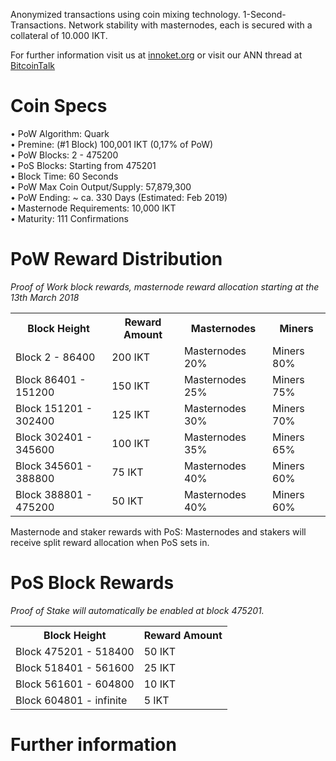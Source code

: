 Anonymized transactions using coin mixing technology. 1-Second-Transactions. Network stability with masternodes, each is secured with a collateral of 10.000 IKT.

For further information visit us at [innoket.org](https://innoket.org/) or visit our ANN thread at [BitcoinTalk](https://bitcointalk.org/index.php?topic=3133202.0)

# Coin Specs

• PoW Algorithm: Quark  
• Premine: (#1 Block) 100,001 IKT (0,17% of PoW)  
• PoW Blocks: 2 - 475200  
• PoS Blocks: Starting from 475201  
• Block Time: 60 Seconds  
• PoW Max Coin Output/Supply: 57,879,300  
• PoW Ending: ~ ca. 330 Days (Estimated: Feb 2019)  
• Masternode Requirements: 10,000 IKT  
• Maturity: 111 Confirmations  

# PoW Reward Distribution

_Proof of Work block rewards, masternode reward allocation starting at the 13th March 2018_
<table>
<tr><th>Block Height</th><th>Reward Amount</th><th>Masternodes</th><th>Miners</th></tr>
<tr><td>Block 2 - 86400</td><td>200 IKT</td><td>   Masternodes 20%</td><td>Miners 80%</td></tr>
<tr><td>Block 86401 - 151200</td><td>150 IKT</td><td>  Masternodes 25%</td><td>Miners 75%</td></tr>
<tr><td>Block 151201 - 302400</td><td>125 IKT</td><td>  Masternodes 30%</td><td>Miners 70%</td></tr>
<tr><td>Block 302401 - 345600</td><td>100 IKT</td><td>   Masternodes 35%</td><td>Miners 65%</td></tr>
<tr><td>Block 345601 - 388800</td><td>75 IKT</td><td>      Masternodes 40%</td><td>Miners 60%</td></tr>
<tr><td>Block 388801 - 475200</td><td>50 IKT</td><td>      Masternodes 40%</td><td>Miners 60%</td></tr>
</table>

Masternode and staker rewards with PoS:
Masternodes and stakers will receive split reward allocation when PoS sets in.

# PoS Block Rewards

_Proof of Stake will automatically be enabled at block 475201._
<table>
<tr><th>Block Height</th><th>Reward Amount</th>                  
<tr><td>Block 475201 - 518400</td><td>50 IKT</td></tr>
<tr><td>Block 518401 - 561600</td><td>25 IKT</td></tr>
<tr><td>Block 561601 - 604800</td><td>10 IKT</td></tr>
<tr><td>Block 604801 - infinite</td><td>5 IKT</td></tr>
</table>


# Further information
